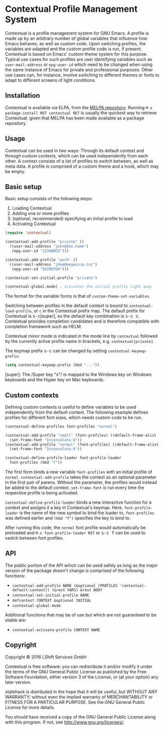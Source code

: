 # Contextual Profile Management System
Contextual is a profile management system for GNU Emacs. A profile is made up by
an arbitrary number of global variables that influence how Emacs behaves, as
well as custom code. Upon switching profiles, the variables are adapted and the
custom profile code is run, if present. Contextual is based on Emacs'
custom theme system for this purpose.
Typical use cases for such profiles are user identifying variables such as
`user-mail-address` or `epg-user-id` which need to be changed when using the
same instance of Emacs for private and professional purposes.
Other use cases can, for instance, involve switching to different themes or
fonts to adapt to different screens of light conditions.

## Installation
Contextual is available via ELPA, from the
[MELPA repository](https://github.com/milkypostman/melpa#usage).
Running `M-x package-install RET contextual RET` is usually the quickest way to
retrieve Contextual, given that MELPA has been made available as a package
repository.

## Usage
Contextual can be used in two ways: Through its default context and
through custom contexts, which can be used independently from each
other. A context consists of a list of profiles to switch between, as
well as meta data. A profile is comprised of a custom theme and a
hook, which may be empty.

## Basic setup
Basic setup consists of the following steps:
1. Loading Contextual
2. Adding one or more profiles
3. (optional, recommended) specifying an initial profile to load
4. Activating Contextual

```el
(require 'contextual)

(contextual-add-profile "private" ()
  ((user-mail-address "john@doe.name")
   (epg-user-id "1234ABCD")))

(contextual-add-profile "work" ()
  ((user-mail-address "jdoe@megacorp.inc")
   (epg-user-id "5678EFGH")))

(contextual-set-initial-profile "private")

(contextual-global-mode) ; activates the initial profile right away
```

The format for the variable forms is that of `custom-theme-set-variables`.

Switching between profiles in the default context is bound to
`contextual-load-profile`, or `c` in the Contextual prefix map. The default prefix for
Contextual is <kbd>s-c</kbd>[super], so the default key combination is
<kbd>s-c c</kbd>. Contextual provides completion candidates and is
therefore compatible with completion framework such as HELM.

Contextual minor mode is indicated in the mode line by `contextual`
followed by the currently active profile name in brackets,
e.g. `contextual[private]`.

The keymap prefix <kbd>s-c</kbd> can be changed by setting
`contextual-keymap-prefix`:

```el
(setq contextual-keymap-prefix (kbd "..."))
```

[super]: The /Super key "s"/ is mapped to the Windows key on Windows
keyboards and the Hyper key on Mac keyboards.

## Custom contexts
Defining custom contexts is useful to define variables to be used
independently from the default context. The following example defines
profiles for different font sizes, which needs custom code to be run.

```el
(contextual-define-profiles font-profiles "normal")

(contextual-add-profile "small" (font-profiles) ((default-frame-alist '((font . "Inconsolata-6"))))
  (set-frame-font "Inconsolata-6"))
(contextual-add-profile "normal" (font-profiles) ((default-frame-alist '((font . "Inconsolata-9"))))
  (set-frame-font "Inconsolata-9"))

(contextual-define-profile-loader font-profile-loader
  font-profiles (kbd "f"))
```

The first form binds a new variable `font-profiles` with an initial profile
of `normal`. `contextual-add-profile` takes the context as an optional parameter
in the first pair of parens. Without the parameter, the profiles would instead
be added to the default context. `set-frame-font` is run every time the
respective profile is being activated.

`contextual-define-profile-loader` binds a new interactive function for a
context and assigns it a key in Contextual's keymap. Here,
`font-profile-loader` is the name of the new symbol to bind the loader
to, `font-profiles` was defined earlier and `(kbd "f")` specifies the
key to bind to.

After running this code, the `normal` font profile would automatically be
preloaded and `M-x font-profile-loader RET` or <kbd>s-c f</kbd> can
be used to switch between font profiles.

## API
The public portion of the API which can be used safely as long as the major version
of the package doesn't change is comprised of the following functions:

- `contextual-add-profile NAME (&optional (PROFILES 'contextual-default-context)) (&rest VARS) &rest BODY`
- `contextual-set-initial-profile NAME`
- `defcontext CONTEXT &optional INITIAL`
- `contextual-global-mode`

Additional functions that may be of use but which are not guaranteed to be
stable are:

- `contextual-activate-profile CONTEXT NAME`

## Copyright
Copyright © 2016 LShift Services GmbH

Contextual is free software: you can redistribute it and/or modify
it under the terms of the GNU General Public License as published by
the Free Software Foundation, either version 3 of the License, or
(at your option) any later version.

statehack is distributed in the hope that it will be useful,
but WITHOUT ANY WARRANTY; without even the implied warranty of
MERCHANTABILITY or FITNESS FOR A PARTICULAR PURPOSE.  See the
GNU General Public License for more details.

You should have received a copy of the GNU General Public License
along with this program.  If not, see <http://www.gnu.org/licenses/>.
